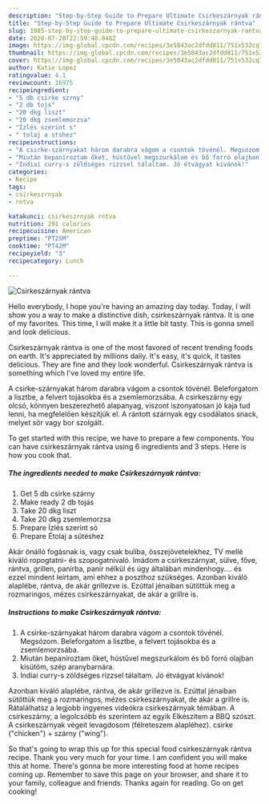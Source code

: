 ```yaml
---
description: "Step-by-Step Guide to Prepare Ultimate Csirkeszárnyak rántva"
title: "Step-by-Step Guide to Prepare Ultimate Csirkeszárnyak rántva"
slug: 1085-step-by-step-guide-to-prepare-ultimate-csirkeszarnyak-rantva
date: 2020-07-20T22:59:48.848Z
image: https://img-global.cpcdn.com/recipes/3e5843ac2dfdd811/751x532cq70/csirkeszarnyak-rantva-recept-foto.jpg
thumbnail: https://img-global.cpcdn.com/recipes/3e5843ac2dfdd811/751x532cq70/csirkeszarnyak-rantva-recept-foto.jpg
cover: https://img-global.cpcdn.com/recipes/3e5843ac2dfdd811/751x532cq70/csirkeszarnyak-rantva-recept-foto.jpg
author: Katie Lopez
ratingvalue: 4.1
reviewcount: 16975
recipeingredient:
- "5 db csirke szrny"
- "2 db tojs"
- "20 dkg liszt"
- "20 dkg zsemlemorzsa"
- "Ízlés szerint s"
- " tolaj a stshez"
recipeinstructions:
- "A csirke-szárnyakat három darabra vágom a csontok tövénél. Megsózom. Beleforgatom a lisztbe, a felvert tojásokba és a zsemlemorzsába."
- "Miután bepaníroztam őket, hústűvel megszurkálom és bő forró olajban kisütöm, szép aranybarnára."
- "Indiai curry-s zöldséges rizzsel tálaltam. Jó étvágyat kívánok!"
categories:
- Recipe
tags:
- csirkeszrnyak
- rntva

katakunci: csirkeszrnyak rntva 
nutrition: 291 calories
recipecuisine: American
preptime: "PT25M"
cooktime: "PT42M"
recipeyield: "3"
recipecategory: Lunch

---
```



![Csirkeszárnyak rántva](https://img-global.cpcdn.com/recipes/3e5843ac2dfdd811/751x532cq70/csirkeszarnyak-rantva-recept-foto.jpg)

Hello everybody, I hope you're having an amazing day today. Today, I will show you a way to make a distinctive dish, csirkeszárnyak rántva. It is one of my favorites. This time, I will make it a little bit tasty. This is gonna smell and look delicious.

Csirkeszárnyak rántva is one of the most favored of recent trending foods on earth. It's appreciated by millions daily. It's easy, it's quick, it tastes delicious. They are fine and they look wonderful. Csirkeszárnyak rántva is something which I've loved my entire life.

A csirke-szárnyakat három darabra vágom a csontok tövénél. Beleforgatom a lisztbe, a felvert tojásokba és a zsemlemorzsába. A csirkeszárny egy olcsó, könnyen beszerezhető alapanyag, viszont iszonyatosan jó kaja tud lenni, ha megfelelően készítjük el. A rántott szárnyak egy csodálatos snack, melyet sör vagy bor szolgált.


To get started with this recipe, we have to prepare a few components. You can have csirkeszárnyak rántva using 6 ingredients and 3 steps. Here is how you cook that.

<!--inarticleads1-->

##### The ingredients needed to make Csirkeszárnyak rántva:

1. Get 5 db csirke szárny
1. Make ready 2 db tojás
1. Take 20 dkg liszt
1. Take 20 dkg zsemlemorzsa
1. Prepare Ízlés szerint só
1. Prepare  Étolaj a sütéshez


Akár önálló fogásnak is, vagy csak buliba, összejövetelekhez, TV mellé kiváló ropogtatni- és szopogatnivaló. Imádom a csirkeszárnyat, sülve, főve, rántva, grillen, panírba, panír nélkül és úgy általában mindenhogy…. és ezzel mindent leírtam, ami ehhez a poszthoz szükséges. Azonban kiváló alaplébe, rántva, de akár grillezve is. Ezúttal jénaiban sütöttük meg a rozmaringos, mézes csirkeszárnyakat, de akár a grillre is. 

<!--inarticleads2-->

##### Instructions to make Csirkeszárnyak rántva:

1. A csirke-szárnyakat három darabra vágom a csontok tövénél. Megsózom. Beleforgatom a lisztbe, a felvert tojásokba és a zsemlemorzsába.
1. Miután bepaníroztam őket, hústűvel megszurkálom és bő forró olajban kisütöm, szép aranybarnára.
1. Indiai curry-s zöldséges rizzsel tálaltam. Jó étvágyat kívánok!


Azonban kiváló alaplébe, rántva, de akár grillezve is. Ezúttal jénaiban sütöttük meg a rozmaringos, mézes csirkeszárnyakat, de akár a grillre is. Rátalálhatsz a legjobb ingyenes videókra csirkeszárnyak témában. A csirkeszárny, a legolcsóbb és szerintem az egyik Elkészítem a BBQ szószt. A csirkeszárnyak végeit levagdosom (félreteszem alapléhez). csirke (&#34;chicken&#34;) +‎ szárny (&#34;wing&#34;). 

So that's going to wrap this up for this special food csirkeszárnyak rántva recipe. Thank you very much for your time. I am confident you will make this at home. There's gonna be more interesting food at home recipes coming up. Remember to save this page on your browser, and share it to your family, colleague and friends. Thanks again for reading. Go on get cooking!
